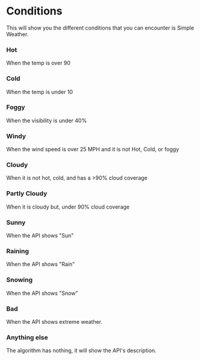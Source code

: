 # Conditions

This will show you the different conditions that you can encounter is Simple Weather.

### Hot

When the temp is over 90

### Cold

When the temp is under 10

### Foggy

When the visibility is under 40%

### Windy

When the wind speed is over 25 MPH and it is not Hot, Cold, or foggy

### Cloudy

When it is not hot, cold, and has a >90% cloud coverage

### Partly Cloudy

When it is cloudy but, under 90% cloud coverage

### Sunny

When the API shows "Sun"

### Raining

When the API shows "Rain"

### Snowing

When the API shows "Snow"

### Bad

When the API shows extreme weather.

### Anything else

The algorithm has nothing, it will show the API's description.
